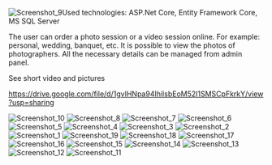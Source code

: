 ![Screenshot_9](https://github.com/inatsvlishvili/Photography_Blog/assets/116165810/ecd79d66-4479-47d7-8cc8-36b681c89c8b)Used technologies: ASP.Net Core, Entity Framework Core, MS SQL Server

The user can order a photo session or a video session online. For example: personal, wedding, banquet, etc.
It is possible to view the photos of photographers.
All the necessary details can be managed from admin panel.

See short video and pictures

https://drive.google.com/file/d/1gvIHNpa94IhilsbEoM52I1SMSCpFkrkY/view?usp=sharing

![Screenshot_10](https://github.com/inatsvlishvili/Photography_Blog/assets/116165810/b2a51898-f725-427c-935f-c35bb1af3915)
![Screenshot_8](https://github.com/inatsvlishvili/Photography_Blog/assets/116165810/73d782de-c8e3-45ee-8bd4-ebc1ec38ae8f)
![Screenshot_7](https://github.com/inatsvlishvili/Photography_Blog/assets/116165810/6d89e7a0-703a-45cf-9d20-d8d31b217af6)
![Screenshot_6](https://github.com/inatsvlishvili/Photography_Blog/assets/116165810/1b05f97a-4893-4a90-a538-ba89a7d925ac)
![Screenshot_5](https://github.com/inatsvlishvili/Photography_Blog/assets/116165810/2129966b-a06c-4498-8aaf-a46a880336e4)
![Screenshot_4](https://github.com/inatsvlishvili/Photography_Blog/assets/116165810/cbf6559e-cfd8-4794-995f-b0f3df8e360a)
![Screenshot_3](https://github.com/inatsvlishvili/Photography_Blog/assets/116165810/c3384290-1bd2-41be-a380-3d6d405e8f9f)
![Screenshot_2](https://github.com/inatsvlishvili/Photography_Blog/assets/116165810/cf2f1c61-130f-4719-b1e9-dea86183843f)
![Screenshot_1](https://github.com/inatsvlishvili/Photography_Blog/assets/116165810/9f785b3f-d3f5-4311-b764-ba12ea20dd88)
![Screenshot_19](https://github.com/inatsvlishvili/Photography_Blog/assets/116165810/a4a0a3c6-8323-4623-8333-22eac2729074)
![Screenshot_18](https://github.com/inatsvlishvili/Photography_Blog/assets/116165810/27cb6edb-1748-4503-8b94-436b64917e83)
![Screenshot_17](https://github.com/inatsvlishvili/Photography_Blog/assets/116165810/1ec170e4-1955-406c-a779-7532466cb705)
![Screenshot_16](https://github.com/inatsvlishvili/Photography_Blog/assets/116165810/d31fddbd-1152-467b-abb0-d743c7be6c0e)
![Screenshot_15](https://github.com/inatsvlishvili/Photography_Blog/assets/116165810/2194b4cf-9de1-4ecd-a2d3-254bf428de21)
![Screenshot_14](https://github.com/inatsvlishvili/Photography_Blog/assets/116165810/c10c7d92-7bdd-49ee-aeb1-e55402a7ff4a)
![Screenshot_13](https://github.com/inatsvlishvili/Photography_Blog/assets/116165810/587e4ec4-a118-45d4-9cb5-a504bda3143d)
![Screenshot_12](https://github.com/inatsvlishvili/Photography_Blog/assets/116165810/8bdaabb1-13da-4270-a9a5-d7c77fae5ee2)
![Screenshot_11](https://github.com/inatsvlishvili/Photography_Blog/assets/116165810/a441f0d6-79e7-4ee1-856c-1b4a193d52c9)

